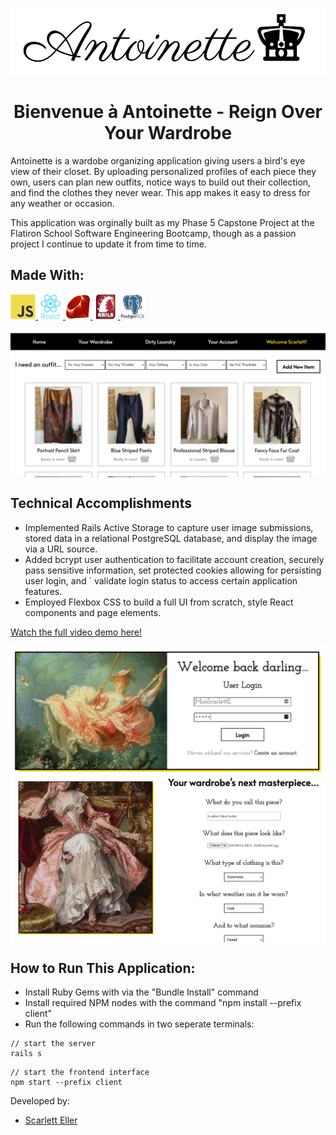 <p align="center">
<img src='Antoinette Wardrobe.PNG' width='700'>
</p>

<h1 align="center">Bienvenue à Antoinette - Reign Over Your Wardrobe</h1>

<p>Antoinette is a wardobe organizing application giving users a bird's eye view of their closet. By uploading personalized profiles of each piece they own, users
  can plan new outfits, notice ways to build out their collection, and find the clothes they never wear. This app makes it easy to dress for any weather or occasion.</p>
<p>This application was orginally built as my Phase 5 Capstone Project at the Flatiron School Software Engineering Bootcamp, though as a passion project I continue to update it from time to time.</p>

## Made With:

<a href="https://developer.mozilla.org/en-US/docs/Web/JavaScript" target="_blank" rel="noreferrer"> <img src="https://raw.githubusercontent.com/devicons/devicon/master/icons/javascript/javascript-original.svg" alt="javascript" width="40" height="40"/> </a> 
  <a href="https://reactjs.org/" target="_blank" rel="noreferrer"> <img src="https://raw.githubusercontent.com/devicons/devicon/master/icons/react/react-original-wordmark.svg" alt="react" width="40" height="40"/> </a> 
  <a href="https://www.ruby-lang.org/en/" target="_blank" rel="noreferrer"> <img src="https://raw.githubusercontent.com/devicons/devicon/master/icons/ruby/ruby-original.svg" alt="ruby" width="40" height="40"/> </a>
   <a href="https://rubyonrails.org" target="_blank" rel="noreferrer"> <img src="https://raw.githubusercontent.com/devicons/devicon/master/icons/rails/rails-original-wordmark.svg" alt="rails" width="40" height="40"/> </a> 
    <a href="https://www.postgresql.org" target="_blank" rel="noreferrer"> <img src="https://raw.githubusercontent.com/devicons/devicon/master/icons/postgresql/postgresql-original-wordmark.svg" alt="postgresql" width="40" height="40"/> </a>

<img src='AntoinetteImg1.PNG' align="center">

## Technical Accomplishments

* Implemented Rails Active Storage to capture user image submissions, stored data in a relational PostgreSQL database, and display the image via a URL source. 
* Added bcrypt user authentication to facilitate account creation, securely pass sensitive information, set protected cookies allowing for persisting user login, and ` validate login status to access certain application features.
* Employed Flexbox CSS to build a full UI from scratch, style React components and page elements. 

[Watch the full video demo here!](https://www.youtube.com/watch?v=7RJcjQI0iow)

<img src='AntoinetteImg2.PNG' align="center">

<img src='AntoinetteImg3.PNG' align="center">

## How to Run This Application:
* Install Ruby Gems with via the "Bundle Install" command
* Install required NPM nodes with the command "npm install --prefix client"
* Run the following commands in two seperate terminals:

```
// start the server
rails s 
```

```
// start the frontend interface
npm start --prefix client 
```

Developed by: 
* [Scarlett Eller](https://github.com/ScarlettEller1715) 

